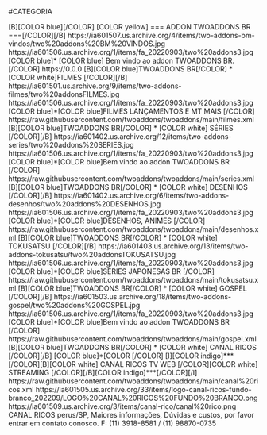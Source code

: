 #CATEGORIA

<channels>
<channel>
<name>[B][COLOR blue][/COLOR] [COLOR yellow] === ADDON TWOADDONS BR ===[/COLOR][/B]</name>
<thumbnail>https://ia601507.us.archive.org/4/items/two-addons-bm-vindos/two%20addons%20BM%20VINDOS.jpg</thumbnail>
<fanart>https://ia601506.us.archive.org/1/items/fa_20220903/two%20addons3.jpg</fanart>
<info>[COLOR blue]* [COLOR blue] Bem vindo ao addon TWOADDONS BR. [/COLOR]</info>
<externallink>https://0.0.0</externallink>
</channel>

<channel>
<name>[B][COLOR blue]TWOADDONS BR[/COLOR] * [COLOR white]FILMES [/COLOR][/B]</name>
<thumbnail>https://ia601501.us.archive.org/9/items/two-addons-filmes/two%20addonsFILMES.jpg</thumbnail>
<fanart>https://ia601506.us.archive.org/1/items/fa_20220903/two%20addons3.jpg</fanart>
<info>[COLOR blue]*[COLOR blue]FILMES LANÇAMENTOS E MT MAIS [/COLOR]</info>
<externallink>https://raw.githubusercontent.com/twoaddons/twoaddons/main/filmes.xml</externallink>
</channel>

<channel>
<name>[B][COLOR blue]TWOADDONS BR[/COLOR] * [COLOR white] SÉRIES [/COLOR][/B]</name>
<thumbnail>https://ia601402.us.archive.org/12/items/two-addons-series/two%20addons%20SERIES.jpg</thumbnail>
<fanart>https://ia601506.us.archive.org/1/items/fa_20220903/two%20addons3.jpg</fanart>
<info>[COLOR blue]*[COLOR blue]Bem vindo ao addon TWOADDONS BR [/COLOR]</info>
<externallink>https://raw.githubusercontent.com/twoaddons/twoaddons/main/series.xml</externallink>
</channel>

<channel>
<name>[B][COLOR blue]TWOADDONS BR[/COLOR] * [COLOR white] DESENHOS [/COLOR][/B]</name>
<thumbnail>https://ia601402.us.archive.org/6/items/two-addons-desenhos/two%20addons%20DESENHOS.jpg</thumbnail>
<fanart>https://ia601506.us.archive.org/1/items/fa_20220903/two%20addons3.jpg</fanart>
<info>[COLOR blue]*[COLOR blue]DESENHOS, ANIMES [/COLOR]</info>
<externallink>https://raw.githubusercontent.com/twoaddons/twoaddons/main/desenhos.xml</externallink>
</channel>

<channel>
<name>[B][COLOR blue]TWOADDONS BR[/COLOR] * [COLOR white] TOKUSATSU [/COLOR][/B]</name>
<thumbnail>https://ia601403.us.archive.org/13/items/two-addons-tokusatsu/two%20addonsTOKUSATSU.jpg</thumbnail>
<fanart>https://ia601506.us.archive.org/1/items/fa_20220903/two%20addons3.jpg</fanart>
<info>[COLOR blue]*[COLOR blue]SERIES JAPONESAS BR [/COLOR]</info>
<externallink>https://raw.githubusercontent.com/twoaddons/twoaddons/main/tokusatsu.xml</externallink>
</channel>

<channel>
<name>[B][COLOR blue]TWOADDONS BR[/COLOR] * [COLOR white] GOSPEL [/COLOR][/B]</name>
<thumbnail>https://ia601503.us.archive.org/18/items/two-addons-gospel/two%20addons%20GOSPEL.jpg</thumbnail>
<fanart>https://ia601506.us.archive.org/1/items/fa_20220903/two%20addons3.jpg</fanart>
<info>[COLOR blue]*[COLOR blue]Bem vindo ao addon TWOADDONS BR [/COLOR]</info>
<externallink>https://raw.githubusercontent.com/twoaddons/twoaddons/main/gospel.xml</externallink>
</channel>
  
 <channel>
<name>[B][COLOR blue]TWOADDONS BR[/COLOR] * [COLOR white] CANAL RICOS [/COLOR][/B]</name>
<thumbnail></thumbnail>
<fanart></fanart>
<info>[COLOR blue]*[COLOR [/COLOR]</info>
<externallink></externallink>
</channel>
  
  <channel>
<name>[I][COLOR indigo]***[/COLOR][B][COLOR white] CANAL RICOS TV WEB  [/COLOR][COLOR white] STREAMING [/COLOR][/B][COLOR indigo]***[/COLOR][/I]</name>
<externallink>https://raw.githubusercontent.com/twoaddons/twoaddons/main/canal%20ricos.xml</externallink>
<thumbnail>https://ia601505.us.archive.org/33/items/logo-canal-ricos-fundo-branco_202209/LOGO%20CANAL%20RICOS%20FUNDO%20BRANCO.png</thumbnail>
<fanart>https://ia601509.us.archive.org/3/items/canal-rico/canal%20rico.png</fanart>
<info>CANAL RICOS perus/SP, Maiores informações, Dúvidas e custos, por favor entrar em contato conosco.
F: (11) 3918-8581 / (11) 98870-0735</info>
</channel>


</channels>
